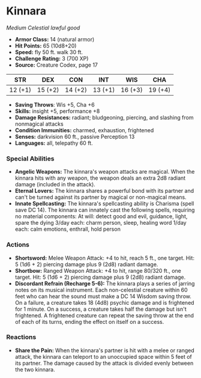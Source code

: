 # Kinnara

*Medium* *Celestial* *lawful good*

- **Armor Class:** 14 (natural armor)
- **Hit Points:** 65 (10d8+20)
- **Speed:** fly 50 ft. walk 30 ft.
- **Challenge Rating:** 3 (700 XP)
- **Source:** Creature Codex, page 17

| STR | DEX | CON | INT | WIS | CHA |
| --- | --- | --- | --- | --- | --- |
| 12 (+1) | 15 (+2) | 14 (+2) | 13 (+1) | 16 (+3) | 19 (+4) |

- **Saving Throws**: Wis +5, Cha +6
- **Skills:** insight +5, performance +8
- **Damage Resistances:** radiant; bludgeoning, piercing, and slashing from nonmagical attacks
- **Condition Immunities:** charmed, exhaustion, frightened
- **Senses:** darkvision 60 ft., passive Perception 13
- **Languages:** all, telepathy 60 ft.

### Special Abilities

- **Angelic Weapons:** The kinnara's weapon attacks are magical. When the kinnara hits with any weapon, the weapon deals an extra 2d8 radiant damage (included in the attack).
- **Eternal Lovers:** The kinnara shares a powerful bond with its partner and can't be turned against its partner by magical or non-magical means.
- **Innate Spellcasting:** The kinnara's spellcasting ability is Charisma (spell save DC 14). The kinnara can innately cast the following spells, requiring no material components:
At will: detect good and evil, guidance, light, spare the dying
3/day each: charm person, sleep, healing word
1/day each: calm emotions, enthrall, hold person

### Actions

- **Shortsword:** Melee Weapon Attack: +4 to hit, reach 5 ft., one target. Hit: 5 (1d6 + 2) piercing damage plus 9 (2d8) radiant damage.
- **Shortbow:** Ranged Weapon Attack: +4 to hit, range 80/320 ft., one target. Hit: 5 (1d6 + 2) piercing damage plus 9 (2d8) radiant damage.
- **Discordant Refrain (Recharge 5-6):** The kinnara plays a series of jarring notes on its musical instrument. Each non-celestial creature within 60 feet who can hear the sound must make a DC 14 Wisdom saving throw. On a failure, a creature takes 18 (4d8) psychic damage and is frightened for 1 minute. On a success, a creature takes half the damage but isn't frightened. A frightened creature can repeat the saving throw at the end of each of its turns, ending the effect on itself on a success.

### Reactions

- **Share the Pain:** When the kinnara's partner is hit with a melee or ranged attack, the kinnara can teleport to an unoccupied space within 5 feet of its partner. The damage caused by the attack is divided evenly between the two kinnara.


